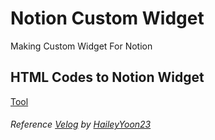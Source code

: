 # Notion Custom Widget
Making Custom Widget For Notion

## HTML Codes to Notion Widget
[Tool](https://apption.co/embeds/new)

###### Reference [Velog](https://velog.io/@hailey_dev/%EB%85%B8%EC%85%98-%ED%99%9C%EC%9A%A9%ED%95%98%EA%B8%B0-%EC%BB%A4%EC%8A%A4%ED%85%80-%EC%9C%84%EC%A0%AF) by [HaileyYoon23](https://github.com/HaileyYoon23)

